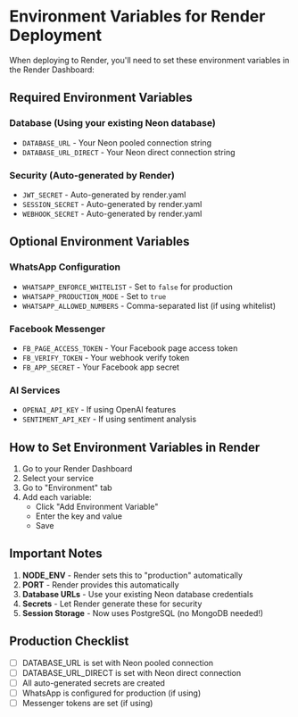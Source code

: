 # Environment Variables for Render Deployment

When deploying to Render, you'll need to set these environment variables in the Render Dashboard:

## Required Environment Variables

### Database (Using your existing Neon database)
- `DATABASE_URL` - Your Neon pooled connection string
- `DATABASE_URL_DIRECT` - Your Neon direct connection string

### Security (Auto-generated by Render)
- `JWT_SECRET` - Auto-generated by render.yaml
- `SESSION_SECRET` - Auto-generated by render.yaml  
- `WEBHOOK_SECRET` - Auto-generated by render.yaml

## Optional Environment Variables

### WhatsApp Configuration
- `WHATSAPP_ENFORCE_WHITELIST` - Set to `false` for production
- `WHATSAPP_PRODUCTION_MODE` - Set to `true`
- `WHATSAPP_ALLOWED_NUMBERS` - Comma-separated list (if using whitelist)

### Facebook Messenger
- `FB_PAGE_ACCESS_TOKEN` - Your Facebook page access token
- `FB_VERIFY_TOKEN` - Your webhook verify token
- `FB_APP_SECRET` - Your Facebook app secret

### AI Services
- `OPENAI_API_KEY` - If using OpenAI features
- `SENTIMENT_API_KEY` - If using sentiment analysis

## How to Set Environment Variables in Render

1. Go to your Render Dashboard
2. Select your service
3. Go to "Environment" tab
4. Add each variable:
   - Click "Add Environment Variable"
   - Enter the key and value
   - Save

## Important Notes

1. **NODE_ENV** - Render sets this to "production" automatically
2. **PORT** - Render provides this automatically
3. **Database URLs** - Use your existing Neon database credentials
4. **Secrets** - Let Render generate these for security
5. **Session Storage** - Now uses PostgreSQL (no MongoDB needed!)

## Production Checklist

- [ ] DATABASE_URL is set with Neon pooled connection
- [ ] DATABASE_URL_DIRECT is set with Neon direct connection
- [ ] All auto-generated secrets are created
- [ ] WhatsApp is configured for production (if using)
- [ ] Messenger tokens are set (if using)